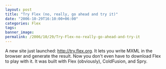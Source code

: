 ```yaml
---
layout: post
title: "Try Flex (no, really, go ahead and try it)"
date: "2006-10-29T16:10:00+06:00"
categories: Flex 
tags: 
banner_image: 
permalink: /2006/10/29/Try-Flex-no-really-go-ahead-and-try-it
---
```


A new site just launched: <a href="http://try.flex.org">http://try.flex.org</a>. It lets you write MXML in the browser and generate the result. Now you don't even have to download Flex to play with it. It was built with Flex (obviously), ColdFusion, and Spry.